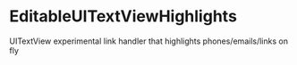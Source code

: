 # EditableUITextViewHighlights
UITextView experimental link handler that highlights phones/emails/links on fly
